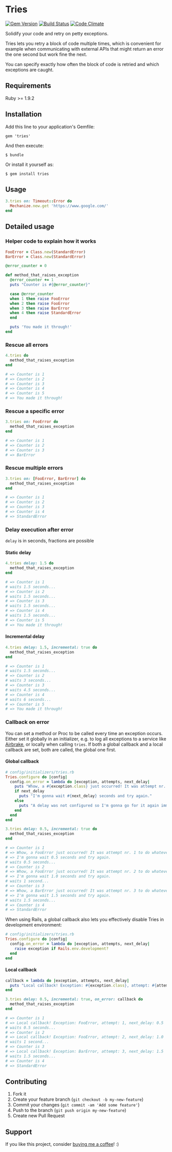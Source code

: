 # Tries

[![Gem Version](https://badge.fury.io/rb/tries.png)](http://badge.fury.io/rb/tries)
[![Build Status](https://secure.travis-ci.org/krautcomputing/tries.png)](http://travis-ci.org/krautcomputing/tries)
[![Code Climate](https://codeclimate.com/github/krautcomputing/tries.png)](https://codeclimate.com/github/krautcomputing/tries)

Solidify your code and retry on petty exceptions.

Tries lets you retry a block of code multiple times, which is convenient for example when communicating with external APIs that might return an error the one second but work fine the next.

You can specify exactly how often the block of code is retried and which exceptions are caught.

## Requirements

Ruby >= 1.9.2

## Installation

Add this line to your application's Gemfile:

    gem 'tries'

And then execute:

    $ bundle

Or install it yourself as:

    $ gem install tries

## Usage

```ruby
3.tries on: Timeout::Error do
  Mechanize.new.get 'https://www.google.com/'
end
```

## Detailed usage

### Helper code to explain how it works

```ruby
FooError = Class.new(StandardError)
BarError = Class.new(StandardError)

@error_counter = 0

def method_that_raises_exception
  @error_counter += 1
  puts "Counter is #{@error_counter}"

  case @error_counter
  when 1 then raise FooError
  when 2 then raise FooError
  when 3 then raise BarError
  when 4 then raise StandardError
  end

  puts 'You made it through!'
end
```

### Rescue all errors

```ruby
4.tries do
  method_that_raises_exception
end

# => Counter is 1
# => Counter is 2
# => Counter is 3
# => Counter is 4
# => Counter is 5
# => You made it through!
```

### Rescue a specific error

```ruby
3.tries on: FooError do
  method_that_raises_exception
end

# => Counter is 1
# => Counter is 2
# => Counter is 3
# => BarError
```

### Rescue multiple errors

```ruby
3.tries on: [FooError, BarError] do
  method_that_raises_exception
end

# => Counter is 1
# => Counter is 2
# => Counter is 3
# => Counter is 4
# => StandardError
```

### Delay execution after error

`delay` is in seconds, fractions are possible

#### Static delay

```ruby
4.tries delay: 1.5 do
  method_that_raises_exception
end

# => Counter is 1
# waits 1.5 seconds...
# => Counter is 2
# waits 1.5 seconds...
# => Counter is 3
# waits 1.5 seconds...
# => Counter is 4
# waits 1.5 seconds...
# => Counter is 5
# => You made it through!
```

#### Incremental delay

```ruby
4.tries delay: 1.5, incremental: true do
  method_that_raises_exception
end

# => Counter is 1
# waits 1.5 seconds...
# => Counter is 2
# waits 3 seconds...
# => Counter is 3
# waits 4.5 seconds...
# => Counter is 4
# waits 6 seconds...
# => Counter is 5
# => You made it through!
```

### Callback on error

You can set a method or Proc to be called every time an exception occurs. Either set it globally in an initializer, e.g. to log all exceptions to a service like [Airbrake](https://airbrake.io/), or locally when calling `tries`. If both a global callback and a local callback are set, both are called, the global one first.

#### Global callback

```ruby
# config/initializers/tries.rb
Tries.configure do |config|
  config.on_error = lambda do |exception, attempts, next_delay|
    puts "Whow, a #{exception.class} just occurred! It was attempt nr. #{attempts} to do whatever I was doing."
    if next_delay
      puts "I'm gonna wait #{next_delay} seconds and try again."
    else
      puts "A delay was not configured so I'm gonna go for it again immediately."
    end
  end
end
```

```ruby
3.tries delay: 0.5, incremental: true do
  method_that_raises_exception
end

# => Counter is 1
# => Whow, a FooError just occurred! It was attempt nr. 1 to do whatever I was doing.
# => I'm gonna wait 0.5 seconds and try again.
# waits 0.5 seconds...
# => Counter is 2
# => Whow, a FooError just occurred! It was attempt nr. 2 to do whatever I was doing.
# => I'm gonna wait 1.0 seconds and try again.
# waits 1 second...
# => Counter is 3
# => Whow, a BarError just occurred! It was attempt nr. 3 to do whatever I was doing.
# => I'm gonna wait 1.5 seconds and try again.
# waits 1.5 seconds...
# => Counter is 4
# => StandardError
```

When using Rails, a global callback also lets you effectively disable Tries in development environment:

```ruby
# config/initializers/tries.rb
Tries.configure do |config|
  config.on_error = lambda do |exception, attempts, next_delay|
    raise exception if Rails.env.development?
  end
end
```

#### Local callback

```ruby
callback = lambda do |exception, attempts, next_delay|
  puts "Local callback! Exception: #{exception.class}, attempt: #{attempts}, next_delay: #{next_delay}"
end

3.tries delay: 0.5, incremental: true, on_error: callback do
  method_that_raises_exception
end

# => Counter is 1
# => Local callback! Exception: FooError, attempt: 1, next_delay: 0.5
# waits 0.5 seconds...
# => Counter is 2
# => Local callback! Exception: FooError, attempt: 2, next_delay: 1.0
# waits 1 second...
# => Counter is 3
# => Local callback! Exception: BarError, attempt: 3, next_delay: 1.5
# waits 1.5 seconds...
# => Counter is 4
# => StandardError
```

## Contributing

1. Fork it
2. Create your feature branch (`git checkout -b my-new-feature`)
3. Commit your changes (`git commit -am 'Add some feature'`)
4. Push to the branch (`git push origin my-new-feature`)
5. Create new Pull Request

## Support

If you like this project, consider [buying me a coffee](https://www.buymeacoffee.com/279lcDtbF)! :)
